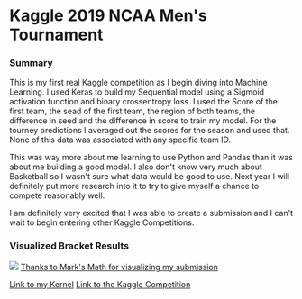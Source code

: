 # Kaggle 2019 NCAA Men's Tournament

### Summary

This is my first real Kaggle competition as I begin diving into Machine Learning. I used Keras to build my Sequential model using a Sigmoid activation function and binary crossentropy loss. I used the Score of the first team, the sead of the first team, the region of both teams, the difference in seed and the difference in score to train my model. For the tourney predictions I averaged out the scores for the season and used that. None of this data was associated with any specific team ID. 

This was way more about me learning to use Python and Pandas than it was about me building a good model. I also don't know very much about Basketball so I wasn't sure what data would be good to use. Next year I will definitely put more research into it to try to give myself a chance to compete reasonably well.

I am definitely very excited that I was able to create a submission and I can't wait to begin entering other Kaggle Competitions. 

### Visualized Bracket Results

![](https://i.imgur.com/mxIlGO7.png)
[Thanks to Mark's Math for visualizing my submission](https://www.marksmath.org/visualization/kaggle_brackets/)

[Link to my Kernel](https://www.kaggle.com/codedchai/seed-score-keras-action)
[Link to the Kaggle Competition](https://www.kaggle.com/c/mens-machine-learning-competition-2019/overview)
